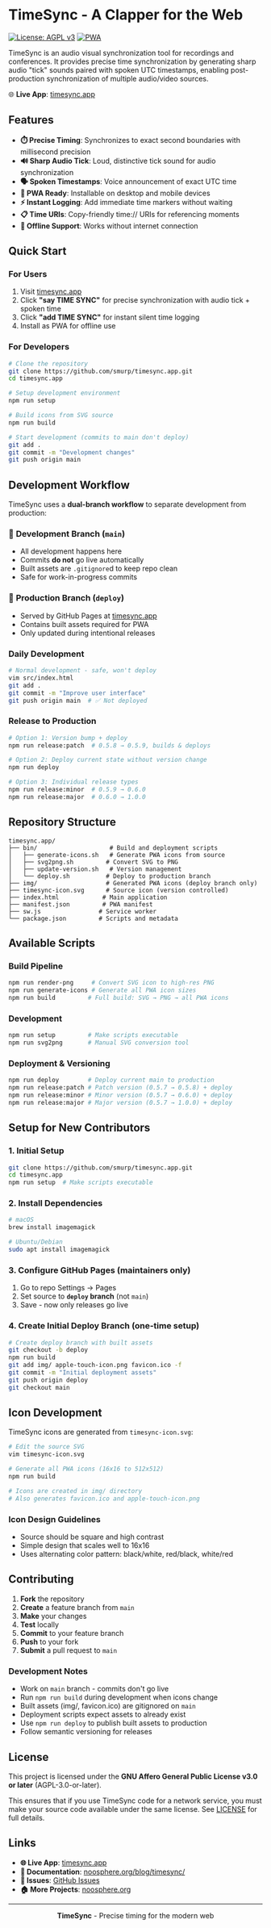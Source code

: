 # TimeSync - A Clapper for the Web

[![License: AGPL v3](https://img.shields.io/badge/License-AGPL_v3-blue.svg)](https://www.gnu.org/licenses/agpl-3.0)
[![PWA](https://img.shields.io/badge/PWA-Ready-brightgreen.svg)](https://timesync.app)

TimeSync is an audio visual synchronization tool for recordings and conferences. It provides precise time synchronization by generating sharp audio "tick" sounds paired with spoken UTC timestamps, enabling post-production synchronization of multiple audio/video sources.

🌐 **Live App**: [timesync.app](https://timesync.app)

## Features

- **⏱️ Precise Timing**: Synchronizes to exact second boundaries with millisecond precision
- **🔊 Sharp Audio Tick**: Loud, distinctive tick sound for audio synchronization
- **🗣️ Spoken Timestamps**: Voice announcement of exact UTC time
- **📱 PWA Ready**: Installable on desktop and mobile devices
- **⚡ Instant Logging**: Add immediate time markers without waiting
- **📋 Time URIs**: Copy-friendly time:// URIs for referencing moments
- **🎯 Offline Support**: Works without internet connection

## Quick Start

### For Users
1. Visit [timesync.app](https://timesync.app)
2. Click **"say TIME SYNC"** for precise synchronization with audio tick + spoken time
3. Click **"add TIME SYNC"** for instant silent time logging
4. Install as PWA for offline use

### For Developers

```bash
# Clone the repository
git clone https://github.com/smurp/timesync.app.git
cd timesync.app

# Setup development environment
npm run setup

# Build icons from SVG source
npm run build

# Start development (commits to main don't deploy)
git add .
git commit -m "Development changes"
git push origin main
```

## Development Workflow

TimeSync uses a **dual-branch workflow** to separate development from production:

### 🔧 **Development Branch** (`main`)
- All development happens here
- Commits **do not** go live automatically
- Built assets are `.gitignore`d to keep repo clean
- Safe for work-in-progress commits

### 🚀 **Production Branch** (`deploy`)
- Served by GitHub Pages at [timesync.app](https://timesync.app)
- Contains built assets required for PWA
- Only updated during intentional releases

### **Daily Development**
```bash
# Normal development - safe, won't deploy
vim src/index.html
git add .
git commit -m "Improve user interface"
git push origin main  # ✅ Not deployed
```

### **Release to Production**
```bash
# Option 1: Version bump + deploy
npm run release:patch  # 0.5.8 → 0.5.9, builds & deploys

# Option 2: Deploy current state without version change
npm run deploy

# Option 3: Individual release types
npm run release:minor  # 0.5.9 → 0.6.0
npm run release:major  # 0.6.0 → 1.0.0
```

## Repository Structure

```
timesync.app/
├── bin/                    # Build and deployment scripts
│   ├── generate-icons.sh   # Generate PWA icons from source
│   ├── svg2png.sh         # Convert SVG to PNG
│   ├── update-version.sh   # Version management
│   └── deploy.sh          # Deploy to production branch
├── img/                   # Generated PWA icons (deploy branch only)
├── timesync-icon.svg      # Source icon (version controlled)
├── index.html            # Main application
├── manifest.json         # PWA manifest
├── sw.js                # Service worker
└── package.json         # Scripts and metadata
```

## Available Scripts

### **Build Pipeline**
```bash
npm run render-png     # Convert SVG icon to high-res PNG
npm run generate-icons # Generate all PWA icon sizes
npm run build         # Full build: SVG → PNG → all PWA icons
```

### **Development**
```bash
npm run setup         # Make scripts executable
npm run svg2png       # Manual SVG conversion tool
```

### **Deployment & Versioning**
```bash
npm run deploy        # Deploy current main to production
npm run release:patch # Patch version (0.5.7 → 0.5.8) + deploy
npm run release:minor # Minor version (0.5.7 → 0.6.0) + deploy  
npm run release:major # Major version (0.5.7 → 1.0.0) + deploy
```

## Setup for New Contributors

### 1. **Initial Setup**
```bash
git clone https://github.com/smurp/timesync.app.git
cd timesync.app
npm run setup  # Make scripts executable
```

### 2. **Install Dependencies**
```bash
# macOS
brew install imagemagick

# Ubuntu/Debian  
sudo apt install imagemagick
```

### 3. **Configure GitHub Pages** (maintainers only)
1. Go to repo Settings → Pages
2. Set source to **`deploy` branch** (not `main`)
3. Save - now only releases go live

### 4. **Create Initial Deploy Branch** (one-time setup)
```bash
# Create deploy branch with built assets
git checkout -b deploy
npm run build
git add img/ apple-touch-icon.png favicon.ico -f
git commit -m "Initial deployment assets"
git push origin deploy
git checkout main
```

## Icon Development

TimeSync icons are generated from `timesync-icon.svg`:

```bash
# Edit the source SVG
vim timesync-icon.svg

# Generate all PWA icons (16x16 to 512x512)
npm run build

# Icons are created in img/ directory
# Also generates favicon.ico and apple-touch-icon.png
```

### Icon Design Guidelines
- Source should be square and high contrast
- Simple design that scales well to 16x16
- Uses alternating color pattern: black/white, red/black, white/red

## Contributing

1. **Fork** the repository
2. **Create** a feature branch from `main`
3. **Make** your changes
4. **Test** locally 
5. **Commit** to your feature branch
6. **Push** to your fork
7. **Submit** a pull request to `main`

### Development Notes
- Work on `main` branch - commits don't go live
- Run `npm run build` during development when icons change
- Built assets (img/, favicon.ico) are gitignored on `main`
- Deployment scripts expect assets to already exist
- Use `npm run deploy` to publish built assets to production
- Follow semantic versioning for releases

## License

This project is licensed under the **GNU Affero General Public License v3.0 or later** (AGPL-3.0-or-later).

This ensures that if you use TimeSync code for a network service, you must make your source code available under the same license. See [LICENSE](LICENSE) for full details.

## Links

- **🌐 Live App**: [timesync.app](https://timesync.app)
- **📖 Documentation**: [noosphere.org/blog/timesync/](https://noosphere.org/blog/timesync/)
- **🐛 Issues**: [GitHub Issues](https://github.com/smurp/timesync.app/issues)
- **🏠 More Projects**: [noosphere.org](https://noosphere.org/)

---

<p align="center">
  <strong>TimeSync</strong> - Precise timing for the modern web
</p>